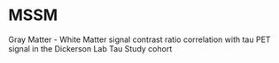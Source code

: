 # MSSM
Gray Matter - White Matter signal contrast ratio correlation with tau PET signal in the Dickerson Lab Tau Study cohort

